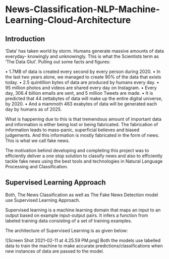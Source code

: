 # News-Classification-NLP-Machine-Learning-Cloud-Architecture

## Introduction


‘Data’ has taken world by storm. Humans generate massive amounts of data everyday- knowingly and unknowingly. This is what the Scientists term as ‘The Data Glut’. Pulling out some facts and figures:

•	1.7MB of data is created every second by every person during 2020.
•	In the last two years alone, we managed to create 90% of the data that exists today.
•	2.5 quintillion bytes of data are produced by humans every day. 
•	95 million photos and videos are shared every day on Instagram.
•	Every day, 306.4 billion emails are sent, and 5 million Tweets are made.
•	It is predicted that 44 zettabytes of data will make up the entire digital universe, by 2020.
•	And a mammoth 463 exabytes of data will be generated each day by humans as of 2025.

What is happening due to this is that tremendous amount of important data and information is either being lost or being fabricated. The fabrication of information leads to mass-panic, superficial believes and biased judgements. And this information is mostly fabricated in the form of news. This is what we call fake news. 

The motivation behind developing and completing this project was to efficiently deliver a one stop solution to classify news and also to efficiently tackle fake news using the best tools and technologies in Natural Language Processing and Classification. 

## Supervised Learning Approach


Both, The News Classification as well as The Fake News Detection model use Supervised Learning Approach. 

Supervised learning is a machine learning domain that maps an input to an output based on example input-output pairs. It infers a function from labeled training data consisting of a set of training examples.

The architecture of Supervised Learning is as given below:

![Screen Shot 2021-02-11 at 4.25.59 PM.png]
Both the models use labelled data to train the machine to make accurate predictions/classifications when new instances of data are passed to the model.







 
